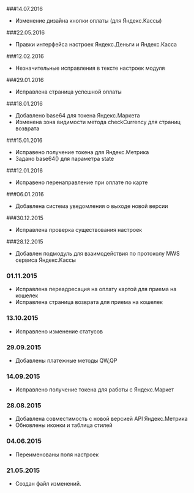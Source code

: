 ###14.07.2016
* Изменение дизайна кнопки оплаты (для Яндекс.Кассы) 

###22.05.2016
* Правки интерфейса настроек Яндекс.Деньги и Яндекс.Касса

###12.02.2016
* Незначительные исправления в тексте настроек модуля

###29.01.2016
* Исправлена страница успешной оплаты

###18.01.2016
* Добавлено base64 для токена Яндекс.Маркета
* Изменена зона видимости метода checkCurrency для страниц возврата

###15.01.2016
* Исправено получение токена для Яндекс.Метрика
* Задано base64() для параметра state 

###12.01.2016
* Исправено перенаправление при оплате по карте

###06.01.2016
* Добавлена система уведомления о выходе новой версии

###30.12.2015
* Исправлена проверка существования настроек

###28.12.2015
* Добавлен подмодуль для взаимодействия по протоколу MWS сервиса Яндекс.Кассы

### 01.11.2015
* Исправлена переадресация на оплату картой для приема на кошелек
* Исправлена страница возврата для приема на кошелек

### 13.10.2015
* Исправлено изменение статусов

### 29.09.2015
* Добавлены платежные методы QW,QP

### 14.09.2015
* Исправлено получение токена для работы с Яндекс.Маркет

### 28.08.2015
* Добавлена совместимость с новой версией API Яндекс.Метрика
* Обновлены иконки и таблица стилей

### 04.06.2015
* Переименованы поля настроек

### 21.05.2015
* Создан файл изменений.
